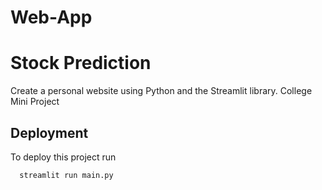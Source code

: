 # Web-App

# Stock Prediction

Create a personal website using Python and the Streamlit library.
College Mini Project

## Deployment

To deploy this project run

```bash
  streamlit run main.py
```
